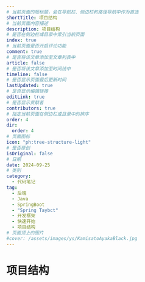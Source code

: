 ```yaml
---
# 当前页面的短标题，会在导航栏、侧边栏和路径导航中作为首选
shortTitle: 项目结构
# 当前页面内容描述
description: 项目结构
# 是否在侧边栏或目录中索引当前页面
index: true
# 当前页面是否开启评论功能
comment: true
# 是否将该文章添加至文章列表中
article: false
# 是否将该文章添加至时间线中
timeline: false
# 是否显示页面最后更新时间
lastUpdated: true
# 是否显示编辑链接
editLink: true
# 是否显示贡献者
contributors: true
# 指定当前页面在侧边栏或目录中的排序
order: 4
dir:
  order: 4
# 页面图标
icon: "ph:tree-structure-light"
# 是否原创
isOriginal: false
# 日期
date: 2024-09-25
# 类别
category:
  - 代码笔记
tag:
  - 后端
  - Java
  - SpringBoot
  - "Spring Taybct"
  - 开发框架
  - 快速开始
  - 项目结构
# 页面顶上的图片
#cover: /assets/images/ys/KamisatoAyakaBlack.jpg
---
```


# 项目结构